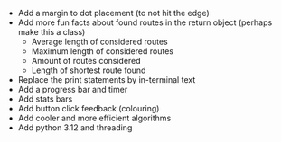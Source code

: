 - Add a margin to dot placement (to not hit the edge)
- Add more fun facts about found routes in the return object (perhaps make this a class)
    - Average length of considered routes
    - Maximum length of considered routes
    - Amount of routes considered
    - Length of shortest route found
- Replace the print statements by in-terminal text
- Add a progress bar and timer
- Add stats bars
- Add button click feedback (colouring)
- Add cooler and more efficient algorithms
- Add python 3.12 and threading